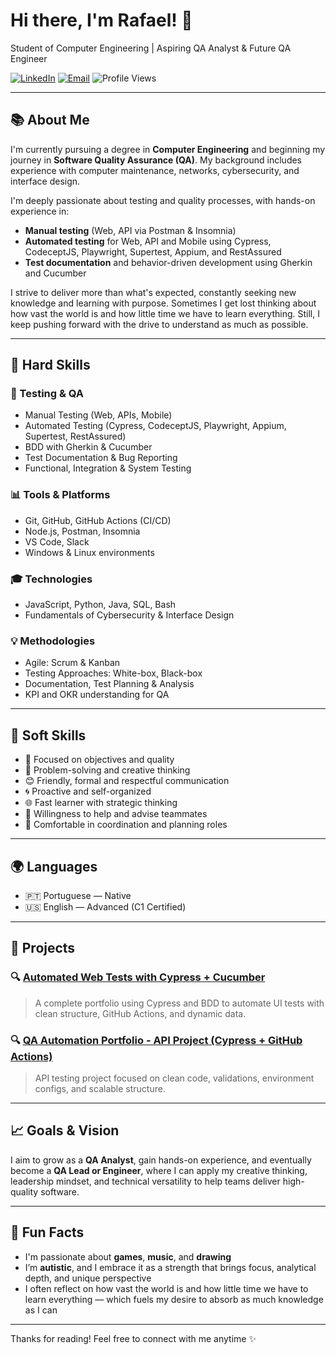 # Hi there, I'm Rafael! 🐉

Student of Computer Engineering | Aspiring QA Analyst & Future QA Engineer

[![LinkedIn](https://img.shields.io/badge/LinkedIn-Connect-blue?style=flat&logo=linkedin)](https://www.linkedin.com/in/rafael-paiva-49b88430a)
[![Email](https://img.shields.io/badge/Email-Contact-informational?style=flat&logo=gmail)](mailto:rafael123paiva@gmail.com)
![Profile Views](https://komarev.com/ghpvc/?username=rafael-de-paiva&color=brightgreen)

---

## 📚 About Me

I'm currently pursuing a degree in **Computer Engineering** and beginning my journey in **Software Quality Assurance (QA)**. My background includes experience with computer maintenance, networks, cybersecurity, and interface design.

I'm deeply passionate about testing and quality processes, with hands-on experience in:
- **Manual testing** (Web, API via Postman & Insomnia)
- **Automated testing** for Web, API and Mobile using Cypress, CodeceptJS, Playwright, Supertest, Appium, and RestAssured
- **Test documentation** and behavior-driven development using Gherkin and Cucumber

I strive to deliver more than what's expected, constantly seeking new knowledge and learning with purpose. Sometimes I get lost thinking about how vast the world is and how little time we have to learn everything. Still, I keep pushing forward with the drive to understand as much as possible.

---

## 🔧 Hard Skills

### 🧪 Testing & QA
- Manual Testing (Web, APIs, Mobile)
- Automated Testing (Cypress, CodeceptJS, Playwright, Appium, Supertest, RestAssured)
- BDD with Gherkin & Cucumber
- Test Documentation & Bug Reporting
- Functional, Integration & System Testing

### 📊 Tools & Platforms
- Git, GitHub, GitHub Actions (CI/CD)
- Node.js, Postman, Insomnia
- VS Code, Slack
- Windows & Linux environments

### 🎓 Technologies
- JavaScript, Python, Java, SQL, Bash
- Fundamentals of Cybersecurity & Interface Design

### 💡 Methodologies
- Agile: Scrum & Kanban
- Testing Approaches: White-box, Black-box
- Documentation, Test Planning & Analysis
- KPI and OKR understanding for QA

---

## 🌟 Soft Skills

- 🌟 Focused on objectives and quality
- 🔧 Problem-solving and creative thinking
- 😊 Friendly, formal and respectful communication
- 🌀 Proactive and self-organized
- 🌐 Fast learner with strategic thinking
- 🤝 Willingness to help and advise teammates
- 🤟 Comfortable in coordination and planning roles

---

## 🌍 Languages

- 🇵🇹 Portuguese — Native
- 🇺🇸 English — Advanced (C1 Certified)

---

## 💼 Projects

### 🔍 [Automated Web Tests with Cypress + Cucumber](https://github.com/rafael-de-paiva/portfolio-qa-automated-web-test)
> A complete portfolio using Cypress and BDD to automate UI tests with clean structure, GitHub Actions, and dynamic data.

### 🔍 [QA Automation Portfolio - API Project (Cypress + GitHub Actions)](https://github.com/rafael-de-paiva/portfolio-qa-automated-api-test)
> API testing project focused on clean code, validations, environment configs, and scalable structure.

---

## 📈 Goals & Vision

I aim to grow as a **QA Analyst**, gain hands-on experience, and eventually become a **QA Lead or Engineer**, where I can apply my creative thinking, leadership mindset, and technical versatility to help teams deliver high-quality software.

---

## 🚀 Fun Facts

- I'm passionate about **games**, **music**, and **drawing**
- I’m **autistic**, and I embrace it as a strength that brings focus, analytical depth, and unique perspective
- I often reflect on how vast the world is and how little time we have to learn everything — which fuels my desire to absorb as much knowledge as I can

---

Thanks for reading! Feel free to connect with me anytime ✨
